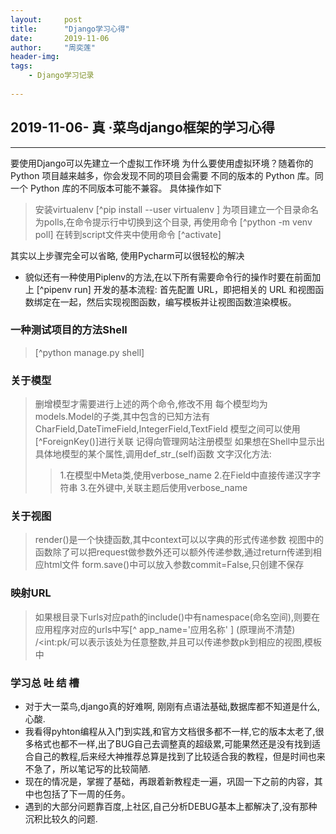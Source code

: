 ```yaml
---
layout:		post
title:		"Django学习心得"
date:		2019-11-06
author:		"周奕莲"
header-img:
tags:
	- Django学习记录
	
---
```

## 2019-11-06- **真** ·菜鸟django框架的学习心得

-----------------------------------------------------

要使用Django可以先建立一个虚拟工作环境
为什么要使用虚拟环境？随着你的 Python 项目越来越多，你会发现不同的项目会需要 不同的版本的 Python 库。同一个 Python 库的不同版本可能不兼容。
具体操作如下
>安装virtualenv [^pip install --user virtualenv ]
>为项目建立一个目录命名为polls,在命令提示行中切换到这个目录, 再使用命令 [^python -m venv poll]
>在转到script文件夹中使用命令 [^activate]

其实以上步骤完全可以省略, 使用Pycharm可以很轻松的解决
+ 貌似还有一种使用Piplenv的方法,在以下所有需要命令行的操作时要在前面加上
[^pipenv run]
开发的基本流程:
首先配置 URL，即把相关的 URL 和视图函数绑定在一起，然后实现视图函数，编写模板并让视图函数渲染模板。
### 一种测试项目的方法Shell
> [^python manage.py shell]
### 关于模型
> 删增模型才需要进行上述的两个命令,修改不用
> 每个模型均为models.Model的子类,其中包含的已知方法有CharField,DateTimeField,IntegerField,TextField
> 模型之间可以使用[^ForeignKey()]进行关联
> 记得向管理网站注册模型
> 如果想在Shell中显示出具体地模型的某个属性,调用def_str_(self)函数
> 文字汉化方法:
> > 1.在模型中Meta类,使用verbose_name
> > 2.在Field中直接传递汉字字符串
> > 3.在外键中,关联主题后使用verbose_name
### 关于视图
> render()是一个快捷函数,其中context可以以字典的形式传递参数
> 视图中的函数除了可以把request做参数外还可以额外传递参数,通过return传递到相应html文件
> form.save()中可以放入参数commit=False,只创建不保存
### 映射URL
> 如果根目录下urls对应path的include()中有namespace(命名空间),则要在应用程序对应的urls中写[^ app_name='应用名称' ] (原理尚不清楚)
> /<int:pk/可以表示该处为任意整数,并且可以传递参数pk到相应的视图,模板中
### 学习总 ~~吐~~ 结 ~~槽~~
+ 对于大一菜鸟,django真的好难啊, 刚刚有点语法基础,数据库都不知道是什么,心酸.
+ 我看得pyhton编程从入门到实践,和官方文档很多都不一样,它的版本太老了,很多格式也都不一样,出了BUG自己去调整真的超级累,可能果然还是没有找到适合自己的教程,后来经大神推荐总算是找到了比较适合我的教程，但是时间也来不急了，所以笔记写的比较简陋.
+ 现在的情况是，掌握了基础，再跟着新教程走一遍，巩固一下之前的内容，其中也包括了下一周的任务。
+ 遇到的大部分问题靠百度,上社区,自己分析DEBUG基本上都解决了,没有那种沉积比较久的问题.





